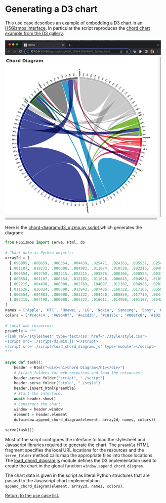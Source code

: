 
# Generating a D3 chart

This use case describes 
<a href="./chord-diagram"> an example of embedding a D3 chart in an H5Gizmos interface</a>.
In particular the script reproduces the
<a href="https://takanori-fujiwara.github.io/d3-gallery-javascript/networks/chord-diagram/">
chord chart example from the D3 gallery</a>.

<img src="diagram.png">

Here is the 
<a href="./chord-diagram/d3_gizmo.py">
chord-diagram/d3_gizmo.py script
</a>
which generates the diagram:
```Python
from H5Gizmos import serve, Html, do

# Chart data as Python objects:
array2d = [
  [.096899, .008859, .000554, .004430, .025471, .024363, .005537, .025471],
  [.001107, .018272, .000000, .004983, .011074, .010520, .002215, .004983],
  [.000554, .002769, .002215, .002215, .003876, .008306, .000554, .003322],
  [.000554, .001107, .000554, .012182, .011628, .006645, .004983, .010520],
  [.002215, .004430, .000000, .002769, .104097, .012182, .004983, .028239],
  [.011628, .026024, .000000, .013843, .087486, .168328, .017165, .055925],
  [.000554, .004983, .000000, .003322, .004430, .008859, .017719, .004430],
  [.002215, .007198, .000000, .003322, .016611, .014950, .001107, .054264]
]
names = ['Apple', 'HTC', 'Huawei', 'LG', 'Nokia', 'Samsung', 'Sony', 'Other']
colors = ['#c4c4c4', '#69b40f', '#ec1d25', '#c8125c', '#008fc8', '#10218b', '#134b24', '#737373']

# Local web resources:
preamble = """
<link rel='stylesheet' type='text/css' href='./style/style.css'>
<script src='./script/d3.min.js'></script>
<script src='./script/load_chord_diagram.js' type='module'></script>
"""

async def task():
    header = Html("<div><h1>Chord Diagram</h1></div>")
    # Attach folders for web resources and load the resources:
    header.serve_folder("script", "./script")
    header.serve_folder("style", "./style")
    header.insert_html(preamble)
    # Start the interface.
    await header.show()
    # Construct the chart.
    window = header.window
    element = header.element
    do(window.append_chord_diagram(element, array2d, names, colors))

serve(task())
```

Most of the script configures the interface to load the stylesheet
and Javascript libraries required to generate the chart.
The `preamble` HTML fragment specifies the local URL locations
for the resources and the `serve_folder` method calls map the
appropriate files into those locations.  The 
<a href="./chord-diagram/script/load_chord_diagram.js">load_chord_diagram.js</a>
module defines the D3 implementation used to create the chart
in the global function `window.append_chord_diagram`.

The chart data is given in the script as literal Python structures that are
passed to the Javascript chart implementation
`append_chord_diagram(element, array2d, names, colors)`.


<a href="README.md">Return to the use case list.</a>
